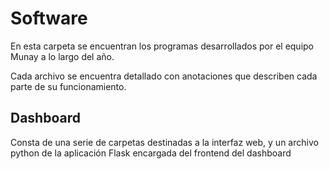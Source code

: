 # Software

En esta carpeta se encuentran los programas desarrollados por el equipo Munay a lo largo del año.

Cada archivo se encuentra detallado con anotaciones que describen cada parte de su funcionamiento.


## Dashboard

Consta de una serie de carpetas destinadas a la interfaz web, y un archivo python de la aplicación Flask encargada del frontend del dashboard